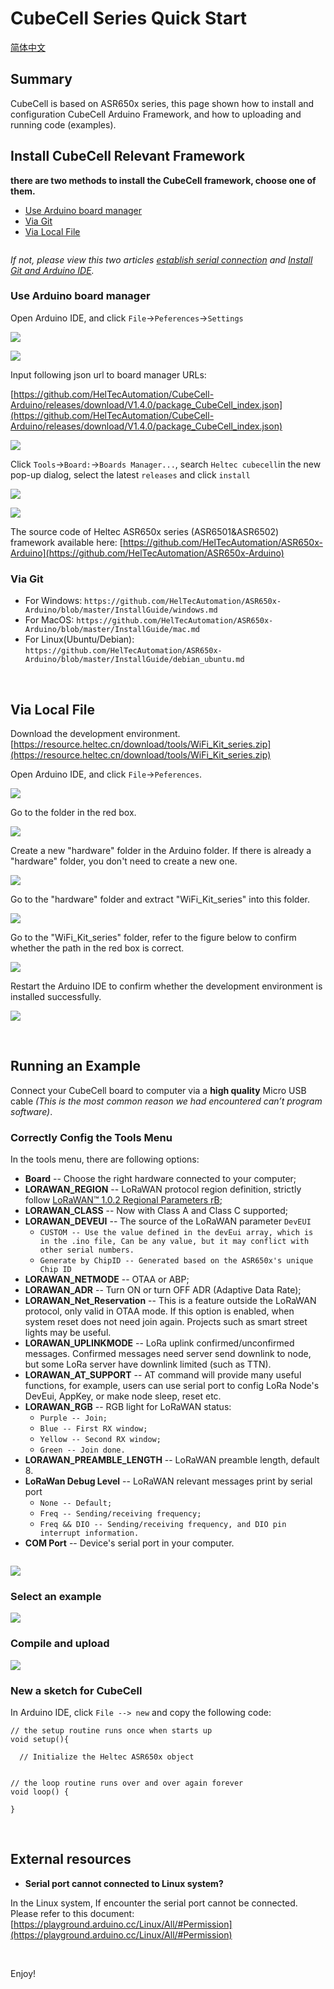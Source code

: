 # CubeCell Series Quick Start
[简体中文](https://heltec-automation.readthedocs.io/zh_CN/latest/cubecell/quick_start.html)
## Summary

CubeCell is based on ASR650x series, this page shown how to install and configuration CubeCell Arduino Framework, and how to uploading and running code (examples).

## Install CubeCell Relevant Framework

**there are two methods to install the CubeCell framework, choose one of them.**

- [Use Arduino board manager](#use-arduino-board-manager)
- [Via Git](#via-git)
- [Via Local File](#via-local-file)

``` Tip:: Please confirm whether the USB driver, Git and Arduino IDE has been installed correctly.

```

*If not, please view this two articles [establish serial connection](https://heltec-automation-docs.readthedocs.io/en/latest/general/establish_serial_connection.html) and [Install Git and Arduino IDE](https://heltec-automation-docs.readthedocs.io/en/latest/general/how_to_install_git_and_arduino.html).*

### Use Arduino board manager

Open Arduino IDE, and click `File`->`Peferences`->`Settings`

![](img/quick_start/01.png)

![](img/quick_start/02.png)

Input following json url to board manager URLs:

 [https://github.com/HelTecAutomation/CubeCell-Arduino/releases/download/V1.4.0/package_CubeCell_index.json](https://github.com/HelTecAutomation/CubeCell-Arduino/releases/download/V1.4.0/package_CubeCell_index.json)

![](img/quick_start/03.png)

Click `Tools`->`Board:`->`Boards Manager...`, search `Heltec cubecell`in the new pop-up dialog, select the latest `releases` and  click `install`

![](img/quick_start/04.png)

![](img/quick_start/05.png)

The source code of Heltec ASR650x series (ASR6501&ASR6502) framework available here: [https://github.com/HelTecAutomation/ASR650x-Arduino](https://github.com/HelTecAutomation/ASR650x-Arduino)

### Via Git

- For Windows: `https://github.com/HelTecAutomation/ASR650x-Arduino/blob/master/InstallGuide/windows.md`
- For MacOS: `https://github.com/HelTecAutomation/ASR650x-Arduino/blob/master/InstallGuide/mac.md`
- For Linux(Ubuntu/Debian): `https://github.com/HelTecAutomation/ASR650x-Arduino/blob/master/InstallGuide/debian_ubuntu.md`

&nbsp;

## Via Local File

Download the development environment. [https://resource.heltec.cn/download/tools/WiFi_Kit_series.zip](https://resource.heltec.cn/download/tools/WiFi_Kit_series.zip)

Open Arduino IDE, and click `File`->`Peferences`.

![](D:\Documents\Docs\HeltecDocs\en\source\esp32\img\quick_start\01.png)

Go to the folder in the red box.

![](D:\Documents\Docs\HeltecDocs\en\source\esp32\img\quick_start\16.png)

Create a new "hardware" folder in the Arduino folder. If there is already a "hardware" folder, you don't need to create a new one.

![](D:\Documents\Docs\HeltecDocs\en\source\esp32\img\quick_start\17.png)

Go to the "hardware" folder and extract "WiFi_Kit_series" into this folder.

![](D:\Documents\Docs\HeltecDocs\en\source\esp32\img\quick_start\18.png)

Go to the "WiFi_Kit_series" folder, refer to the figure below to confirm whether the path in the red box is correct.

![](D:\Documents\Docs\HeltecDocs\en\source\esp32\img\quick_start\19.png)

Restart the Arduino IDE to confirm whether the development environment is installed successfully.

![](D:\Documents\Docs\HeltecDocs\en\source\esp32\img\quick_start\20.png)

&nbsp;


## Running an Example

Connect your CubeCell board to computer via a **high quality** Micro USB cable *(This is the most common reason we had encountered can’t program software)*. 

### Correctly Config the Tools Menu

In the tools menu, there are following options:

- **Board** -- Choose the right hardware connected to your computer;
- **LORAWAN_REGION** -- LoRaWAN protocol region definition, strictly follow [LoRaWAN™ 1.0.2 Regional Parameters rB](https://resource.heltec.cn/download/LoRaWANRegionalParametersv1.0.2_final_1944_1.pdf);
- **LORAWAN_CLASS** -- Now with Class A and Class C supported;
- **LORAWAN_DEVEUI** -- The source of the LoRaWAN parameter `DevEUI`
  - `CUSTOM -- Use the value defined in the devEui array, which is in the .ino file, Can be any value, but it may conflict with other serial numbers.`
  - `Generate by ChipID -- Generated based on the ASR650x's unique Chip ID`
- **LORAWAN_NETMODE** -- OTAA or ABP;
- **LORAWAN_ADR** -- Turn ON or turn OFF ADR (Adaptive Data Rate);
- **LORAWAN_Net_Reservation** -- This is a feature outside the LoRaWAN protocol, only valid in OTAA mode. If this option is enabled, when system reset does not need join again. Projects such as smart street lights may be useful.
- **LORAWAN_UPLINKMODE** -- LoRa uplink confirmed/unconfirmed messages. Confirmed messages need server send downlink to node, but some LoRa server have downlink limited (such as TTN).
- **LORAWAN_AT_SUPPORT** -- AT command will provide many useful functions, for example, users can use serial port to config LoRa Node's DevEui, AppKey, or make node sleep, reset etc.
- **LORAWAN_RGB** -- RGB light for LoRaWAN status:
  - `Purple -- Join;`
  - `Blue -- First RX window;`
  - `Yellow -- Second RX window;`
  - `Green -- Join done.`
- **LORAWAN_PREAMBLE_LENGTH** -- LoRaWAN preamble length, default 8.
- **LoRaWan Debug Level** -- LoRaWAN relevant messages print by serial port
  - `None -- Default;`
  - `Freq -- Sending/receiving frequency;`
  - `Freq && DIO -- Sending/receiving frequency, and DIO pin interrupt information.`
- **COM Port** -- Device's serial port in your computer.


``` Note:: **LORAWAN_Net_Reservation:** For example, a large-scale power outage in city, when power is restored, thousands of devices are connected to the network at the same time, which may cause the LoRa gateway or server to fail. Enable this feature will avoid this situation. Enable LORAWAN_Net_Reservation must disable Frame counter (fCnt) in LoRa server.

```

![](img/quick_start/06.png)

### Select an example

![](img/quick_start/07.png)

### Compile and upload

![](img/quick_start/08.png)



### New a sketch for CubeCell

In Arduino IDE, click `File --> new` and copy the following code:

```arduino
// the setup routine runs once when starts up
void setup(){

  // Initialize the Heltec ASR650x object


// the loop routine runs over and over again forever
void loop() {

}
```

&nbsp;

## External resources

- **Serial port cannot connected to Linux system?**

In the Linux system, If encounter the serial port cannot be connected. Please refer to this document:
[https://playground.arduino.cc/Linux/All/#Permission](https://playground.arduino.cc/Linux/All/#Permission)

&nbsp;

Enjoy!

